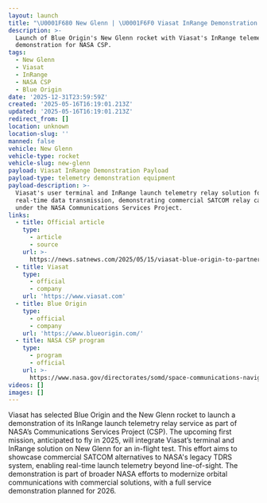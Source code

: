 ```yaml
---
layout: launch
title: "\U0001F680 New Glenn | \U0001F6F0 Viasat InRange Demonstration Payload"
description: >-
  Launch of Blue Origin's New Glenn rocket with Viasat's InRange telemetry
  demonstration for NASA CSP.
tags:
  - New Glenn
  - Viasat
  - InRange
  - NASA CSP
  - Blue Origin
date: '2025-12-31T23:59:59Z'
created: '2025-05-16T16:19:01.213Z'
updated: '2025-05-16T16:19:01.213Z'
redirect_from: []
location: unknown
location-slug: ''
manned: false
vehicle: New Glenn
vehicle-type: rocket
vehicle-slug: new-glenn
payload: Viasat InRange Demonstration Payload
payload-type: telemetry demonstration equipment
payload-description: >-
  Viasat's user terminal and InRange launch telemetry relay solution for
  real-time data transmission, demonstrating commercial SATCOM relay capability
  under the NASA Communications Services Project.
links:
  - title: Official article
    type:
      - article
      - source
    url: >-
      https://news.satnews.com/2025/05/15/viasat-blue-origin-to-partner-on-launch-telemetry-demo-for-nasa-communications-services-project/
  - title: Viasat
    type:
      - official
      - company
    url: 'https://www.viasat.com'
  - title: Blue Origin
    type:
      - official
      - company
    url: 'https://www.blueorigin.com/'
  - title: NASA CSP program
    type:
      - program
      - official
    url: >-
      https://www.nasa.gov/directorates/somd/space-communications-navigation-program/communications-services-project/
videos: []
images: []
---
```

Viasat has selected Blue Origin and the New Glenn rocket to launch a demonstration of its InRange launch telemetry relay service as part of NASA’s Communications Services Project (CSP). The upcoming first mission, anticipated to fly in 2025, will integrate Viasat’s terminal and InRange solution on New Glenn for an in-flight test. This effort aims to showcase commercial SATCOM alternatives to NASA's legacy TDRS system, enabling real-time launch telemetry beyond line-of-sight. The demonstration is part of broader NASA efforts to modernize orbital communications with commercial solutions, with a full service demonstration planned for 2026.
